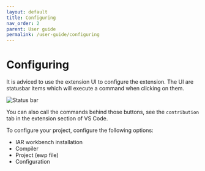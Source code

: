 ```yaml
---
layout: default
title: Configuring
nav_order: 2
parent: User guide
permalink: /user-guide/configuring
---
```


# Configuring

It is adviced to use the extension UI to configure the extension. The UI are statusbar items which will execute a command when clicking on them.

![Status bar](https://raw.githubusercontent.com/pluyckx/iar-vsc/master/Extension/images/readme/statusbar.png)

You can also call the commands behind those buttons, see the `contribution` tab in the extension section of VS Code.

To configure your project, configure the following options:
* IAR workbench installation
* Compiler
* Project (ewp file)
* Configuration
